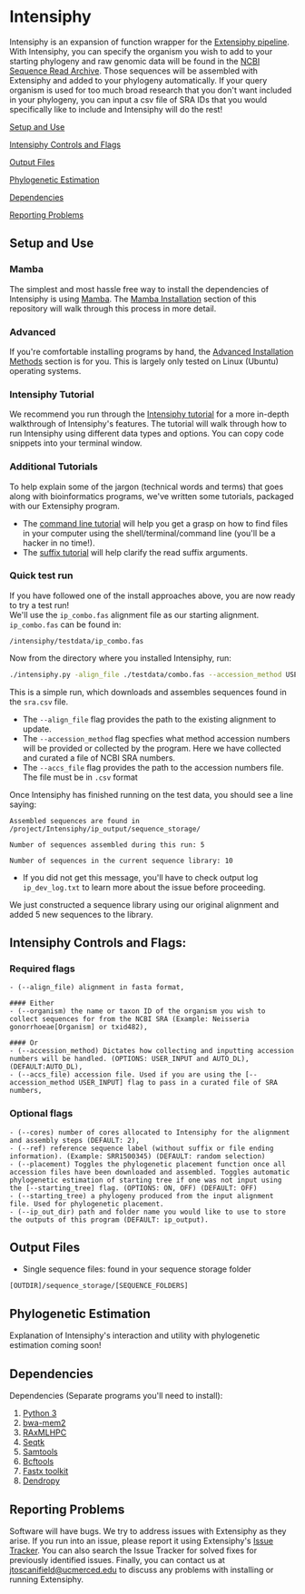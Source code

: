 # Intensiphy

Intensiphy is an expansion of function wrapper for the [Extensiphy pipeline](https://github.com/McTavishLab/extensiphy/tree/main). With Intensiphy, you can specify the organism you wish to add to your starting phylogeny and raw genomic data will be found in the [NCBI Sequence Read Archive](https://www.ncbi.nlm.nih.gov/sra). Those sequences will be assembled with Extensiphy and added to your phylogeny automatically. If your query organism is used for too much broad research that you don't want included in your phylogeny, you can input a csv file of SRA IDs that you would specifically like to include and Intensiphy will do the rest!

[Setup and Use](#setup-and-use)

[Intensiphy Controls and Flags](#intensiphy-controls-and-flags)

[Output Files](#output-files)

[Phylogenetic Estimation](#phylogenetic-estimation)

[Dependencies](#dependnecies)

[Reporting Problems](#reporting_problems)

## Setup and Use

### Mamba
The simplest and most hassle free way to install the dependencies of Intensiphy is using [Mamba](https://github.com/mamba-org/mamba). The [Mamba Installation](https://github.com/McTavishLab/extensiphy/blob/main/tutorial/alternative_installation_methods.md#installing-dependencies-with-anaconda) section of this repository will walk through this process in more detail.

### Advanced
If you're comfortable installing programs by hand, the [Advanced Installation Methods](https://github.com/McTavishLab/extensiphy/blob/main/tutorial/alternative_installation_methods.md#installing-depedencies-by-hand) section is for you. This is largely only tested on Linux (Ubuntu) operating systems.

### Intensiphy Tutorial
We recommend you run through the [Intensiphy tutorial](https://github.com/McTavishLab/extensiphy/blob/main/tutorial/extensiphy_tutoria.md) for a more in-depth walkthrough of Intensiphy's features. The tutorial will walk through how to run Intensiphy using different data types and options. You can copy code snippets into your terminal window.

### Additional Tutorials
To help explain some of the jargon (technical words and terms) that goes along with bioinformatics programs, we've written some tutorials, packaged with our Extensiphy program.
* The [command line tutorial](https://github.com/McTavishLab/extensiphy/blob/main/tutorial/command_line_tutorial.md) will help you get a grasp on how to find files in your computer using the shell/terminal/command line (you'll be a hacker in no time!).
* The [suffix tutorial](https://github.com/McTavishLab/extensiphy/blob/main/tutorial/suffix_tutorial.md) will help clarify the read suffix arguments.


### Quick test run
If you have followed one of the install approaches above, you are now ready to try a test run!  
We'll use the `ip_combo.fas` alignment file as our starting alignment. `ip_combo.fas` can be found in:
```
/intensiphy/testdata/ip_combo.fas
```

Now from the directory where you installed Intensiphy, run:

```bash
./intensiphy.py -align_file ./testdata/combo.fas --accession_method USER_INPUT --accs_file ./testdata/sra.csv 
```
This is a simple run, which downloads and assembles sequences found in the `sra.csv` file.
* The `--align_file` flag provides the path to the existing alignment to update.
* The `--accession_method` flag specfies what method accession numbers will be provided or collected by the program. Here we have collected and curated a file of NCBI SRA numbers.
* The `--accs_file` flag provides the path to the accession numbers file. The file must be in `.csv` format

Once Intensiphy has finished running on the test data, you should see a line saying:
```
Assembled sequences are found in /project/Intensiphy/ip_output/sequence_storage/

Number of sequences assembled during this run: 5

Number of sequences in the current sequence library: 10

```
* If you did not get this message, you'll have to check output log `ip_dev_log.txt`
to learn more about the issue before proceeding.  

We just constructed a sequence library using our original alignment and added 5 new sequences to the library.


## Intensiphy Controls and Flags:

### Required flags
```
- (--align_file) alignment in fasta format,

#### Either
- (--organism) the name or taxon ID of the organism you wish to collect sequences for from the NCBI SRA (Example: Neisseria gonorrhoeae[Organism] or txid482),

#### Or
- (--accession_method) Dictates how collecting and inputting accession numbers will be handled. (OPTIONS: USER_INPUT and AUTO_DL), (DEFAULT:AUTO_DL),
- (--accs_file) accession file. Used if you are using the [--accession_method USER_INPUT] flag to pass in a curated file of SRA numbers,
```

### Optional flags
```
- (--cores) number of cores allocated to Intensiphy for the alignment and assembly steps (DEFAULT: 2),
- (--ref) reference sequence label (without suffix or file ending information). (Example: SRR1500345) (DEFAULT: random selection)
- (--placement) Toggles the phylogenetic placement function once all accession files have been downloaded and assembled. Toggles automatic phylogenetic estimation of starting tree if one was not input using the [--starting_tree] flag. (OPTIONS: ON, OFF) (DEFAULT: OFF)
- (--starting_tree) a phylogeny produced from the input alignment file. Used for phylogenetic placement.
- (--ip_out_dir) path and folder name you would like to use to store the outputs of this program (DEFAULT: ip_output).
```

## Output Files
* Single sequence files: found in your sequence storage folder
```
[OUTDIR]/sequence_storage/[SEQUENCE_FOLDERS]
```

## Phylogenetic Estimation
Explanation of Intensiphy's interaction and utility with phylogenetic estimation coming soon!


## Dependencies

Dependencies (Separate programs you'll need to install):

1. [Python 3](https://www.python.org/)
2. [bwa-mem2](https://github.com/bwa-mem2/bwa-mem2)
3. [RAxMLHPC](https://github.com/stamatak/standard-RAxML)
4. [Seqtk](https://github.com/lh3/seqtk)
5. [Samtools](http://www.htslib.org/)
6. [Bcftools](http://www.htslib.org/)
7. [Fastx toolkit](http://hannonlab.cshl.edu/fastx_toolkit/download.html)
8. [Dendropy](https://dendropy.org/)

## Reporting Problems
Software will have bugs. We try to address issues with Extensiphy as they arise.
If you run into an issue, please report it using Extensiphy's [Issue Tracker](https://github.com/McTavishLab/extensiphy/issues).
You can also search the Issue Tracker for solved fixes for previously identified issues.
Finally, you can contact us at jtoscanifield@ucmerced.edu to discuss any problems with installing or running Extensiphy.